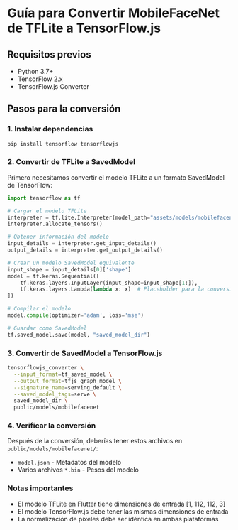 # Guía para Convertir MobileFaceNet de TFLite a TensorFlow.js

## Requisitos previos
- Python 3.7+
- TensorFlow 2.x
- TensorFlow.js Converter

## Pasos para la conversión

### 1. Instalar dependencias
```bash
pip install tensorflow tensorflowjs
```

### 2. Convertir de TFLite a SavedModel
Primero necesitamos convertir el modelo TFLite a un formato SavedModel de TensorFlow:

```python
import tensorflow as tf

# Cargar el modelo TFLite
interpreter = tf.lite.Interpreter(model_path="assets/models/mobilefacenet.tflite")
interpreter.allocate_tensors()

# Obtener información del modelo
input_details = interpreter.get_input_details()
output_details = interpreter.get_output_details()

# Crear un modelo SavedModel equivalente
input_shape = input_details[0]['shape']
model = tf.keras.Sequential([
    tf.keras.layers.InputLayer(input_shape=input_shape[1:]),
    tf.keras.layers.Lambda(lambda x: x)  # Placeholder para la conversión
])

# Compilar el modelo
model.compile(optimizer='adam', loss='mse')

# Guardar como SavedModel
tf.saved_model.save(model, "saved_model_dir")
```

### 3. Convertir de SavedModel a TensorFlow.js
```bash
tensorflowjs_converter \
  --input_format=tf_saved_model \
  --output_format=tfjs_graph_model \
  --signature_name=serving_default \
  --saved_model_tags=serve \
  saved_model_dir \
  public/models/mobilefacenet
```

### 4. Verificar la conversión
Después de la conversión, deberías tener estos archivos en `public/models/mobilefacenet/`:
- `model.json` - Metadatos del modelo
- Varios archivos `*.bin` - Pesos del modelo

### Notas importantes
- El modelo TFLite en Flutter tiene dimensiones de entrada [1, 112, 112, 3]
- El modelo TensorFlow.js debe tener las mismas dimensiones de entrada
- La normalización de píxeles debe ser idéntica en ambas plataformas
